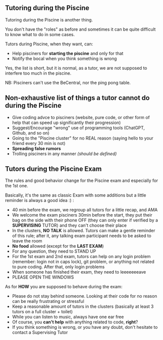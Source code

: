 ## Tutoring during the Piscine

Tutoring during the Piscine is another thing.

You don't have the "roles" as before and sometimes it can be quite difficult to know what to do in some cases.

Tutors during Piscine, when they want, can:
- Help pisciners for **starting the piscine** and only for that
- Notify the bocal when you think something is wrong

Yes, the list is short, but it is normal, as a tutor, we are not supposed to interfere too much in the piscine.

NB: Pisciners can't use the BeCentral, nor the ping pong table.

## Non-exhaustive list of things a tutor cannot do during the Piscine

- Give coding advce to pisciners (website, pure code, or other form of help that can speed up significantly their progression)
- Suggest/Encourage "wrong" use of programming tools (ChatGPT, Github, and so on)
- Going to the "Piscine cluster" for no REAL reason (saying hello to your friend every 30 min is not)
- **Spreading false rumors**
- Trolling pisciners in any manner *(should be defined)*

## Tutors during the Piscine Exam

The rules and good behavior change for the Piscine exam and especially for the 1st one.

Basically, it's the same as classic Exam with some additions but a little reminder is always a good idea :) :
- 40 min before the exam, we regroup all tutors for a little recap, and AMA
- We welcome the exam pisciners 30min before the start, they put their bag on the side with their phone OFF (they can only enter if verified by a **SUPERVISING** TUTOR) and they can't choose their place
- In the clusters, **NO TALK** is allowed. Tutors can make a gentle reminder of this rule; after it, any talking exam participant needs to be asked to leave the room
- **No food** allowed (except for the **LAST EXAM**)
- For any question, they need to STAND UP
- For the 1st exam and 2nd exam, tutors can help on any login problem (remember: login not in caps lock), git problem, or anything not related to pure coding. After that, only login problems
- When someone has finished their exam, they need to leeeeeeeave
- PLEASE OPEN THE WINDOWS

As for **HOW** you are supposed to behave during the exam:
- Please do not stay behind someone. Looking at their code for no reason can be really frustrating or stressful
- Keep a reasonable amount of tutors in the clusters (basically at least 3 tutors on a full cluster + toilet)
- While you can listen to music, always have one ear free
- Of course, you **can't help** with anything related to code, **right**?
- If you think something is wrong, or you have any doubt, don't hesitate to contact a Supervising Tutor
